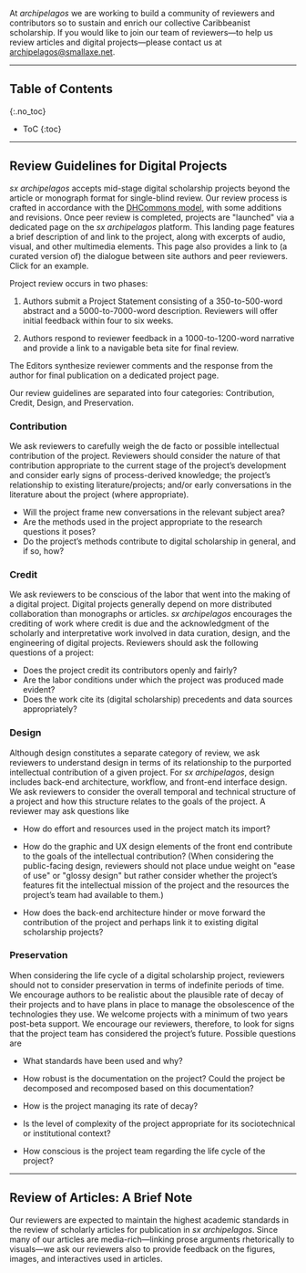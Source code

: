 At *archipelagos* we are working to build a community of reviewers and contributors so to sustain and enrich our collective Caribbeanist scholarship. If you would like to join our team of reviewers—to help us review articles and digital projects—please contact us at archipelagos@smallaxe.net.

---

## Table of Contents
{:.no_toc}

* ToC
{:toc}

---

## Review Guidelines for Digital Projects

*sx archipelagos* accepts mid-stage digital scholarship projects beyond
the article or monograph format for single-blind review. Our review
process is crafted in accordance with the [DHCommons
model](http://dhcommons.org/journal/submission-guidelines), with some
additions and revisions. Once peer review is completed, projects are
"launched" via a dedicated page on the *sx archipelagos* platform. This
landing page features a brief description of and link to the project,
along with excerpts of audio, visual, and other multimedia elements.
This page also provides a link to (a curated version of) the dialogue
between site authors and peer reviewers. Click for an example.

Project review occurs in two phases:

1.  Authors submit a Project Statement consisting of a 350-to-500-word
    abstract and a 5000-to-7000-word description. Reviewers will offer
    initial feedback within four to six weeks.

2.  Authors respond to reviewer feedback in a 1000-to-1200-word
    narrative and provide a link to a navigable beta site for
    final review.

The Editors synthesize reviewer comments and the response from the
author for final publication on a dedicated project page.

Our review guidelines are separated into four categories: Contribution,
Credit, Design, and Preservation.

### Contribution

We ask reviewers to carefully weigh the de facto or possible
intellectual contribution of the project. Reviewers should consider the
nature of that contribution appropriate to the current stage of the
project’s development and consider early signs of process-derived
knowledge; the project’s relationship to existing literature/projects;
and/or early conversations in the literature about the project (where
appropriate).

- Will the project frame new conversations in the relevant subject
  area?
- Are the methods used in the project appropriate to the research
  questions it poses?
- Do the project’s methods contribute to digital scholarship in
  general, and if so, how?

### Credit

We ask reviewers to be conscious of the labor that went into the making
of a digital project. Digital projects generally depend on more
distributed collaboration than monographs or articles. *sx archipelagos*
encourages the crediting of work where credit is due and the
acknowledgment of the scholarly and interpretative work involved in data
curation, design, and the engineering of digital projects. Reviewers
should ask the following questions of a project:

- Does the project credit its contributors openly and fairly?
- Are the labor conditions under which the project was produced made
  evident?
- Does the work cite its (digital scholarship) precedents and data
  sources appropriately?

### Design

Although design constitutes a separate category of review, we ask
reviewers to understand design in terms of its relationship to the
purported intellectual contribution of a given project. For *sx
archipelagos*, design includes back-end architecture, workflow, and
front-end interface design. We ask reviewers to consider the overall
temporal and technical structure of a project and how this structure
relates to the goals of the project. A reviewer may ask questions like

-   How do effort and resources used in the project match its import?

-   How do the graphic and UX design elements of the front end
    contribute to the goals of the intellectual contribution? (When
    considering the public-facing design, reviewers should not place
    undue weight on "ease of use" or "glossy design" but rather consider
    whether the project’s features fit the intellectual mission of the
    project and the resources the project’s team had available to them.)

-   How does the back-end architecture hinder or move forward the
    contribution of the project and perhaps link it to existing digital
    scholarship projects?

### Preservation

When considering the life cycle of a digital scholarship project,
reviewers should not to consider preservation in terms of indefinite
periods of time. We encourage authors to be realistic about the
plausible rate of decay of their projects and to have plans in place to
manage the obsolescence of the technologies they use. We welcome
projects with a minimum of two years post-beta support. We encourage our
reviewers, therefore, to look for signs that the project team has
considered the project’s future. Possible questions are

-   What standards have been used and why?

-   How robust is the documentation on the project? Could the project be
    decomposed and recomposed based on this documentation?

-   How is the project managing its rate of decay?

-   Is the level of complexity of the project appropriate for its
    sociotechnical or institutional context?

-   How conscious is the project team regarding the life cycle of the
    project?

---

## Review of Articles: A Brief Note

Our reviewers are expected to maintain the highest academic standards in
the review of scholarly articles for publication in *sx archipelagos*.
Since many of our articles are media-rich—linking prose arguments
rhetorically to visuals—we ask our reviewers also to provide feedback on
the figures, images, and interactives used in articles.


